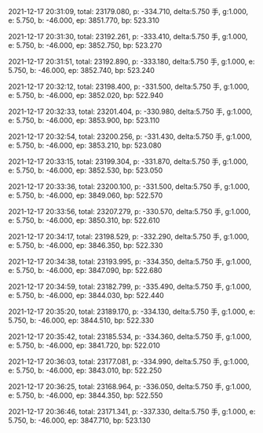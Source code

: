 2021-12-17 20:31:09, total: 23179.080, p: -334.710, delta:5.750 手, g:1.000, e: 5.750, b: -46.000, ep: 3851.770, bp: 523.310

2021-12-17 20:31:30, total: 23192.261, p: -333.410, delta:5.750 手, g:1.000, e: 5.750, b: -46.000, ep: 3852.750, bp: 523.270

2021-12-17 20:31:51, total: 23192.890, p: -333.180, delta:5.750 手, g:1.000, e: 5.750, b: -46.000, ep: 3852.740, bp: 523.240

2021-12-17 20:32:12, total: 23198.400, p: -331.500, delta:5.750 手, g:1.000, e: 5.750, b: -46.000, ep: 3852.020, bp: 522.940

2021-12-17 20:32:33, total: 23201.404, p: -330.980, delta:5.750 手, g:1.000, e: 5.750, b: -46.000, ep: 3853.900, bp: 523.110

2021-12-17 20:32:54, total: 23200.256, p: -331.430, delta:5.750 手, g:1.000, e: 5.750, b: -46.000, ep: 3853.210, bp: 523.080

2021-12-17 20:33:15, total: 23199.304, p: -331.870, delta:5.750 手, g:1.000, e: 5.750, b: -46.000, ep: 3852.530, bp: 523.050

2021-12-17 20:33:36, total: 23200.100, p: -331.500, delta:5.750 手, g:1.000, e: 5.750, b: -46.000, ep: 3849.060, bp: 522.570

2021-12-17 20:33:56, total: 23207.279, p: -330.570, delta:5.750 手, g:1.000, e: 5.750, b: -46.000, ep: 3850.310, bp: 522.610

2021-12-17 20:34:17, total: 23198.529, p: -332.290, delta:5.750 手, g:1.000, e: 5.750, b: -46.000, ep: 3846.350, bp: 522.330

2021-12-17 20:34:38, total: 23193.995, p: -334.350, delta:5.750 手, g:1.000, e: 5.750, b: -46.000, ep: 3847.090, bp: 522.680

2021-12-17 20:34:59, total: 23182.799, p: -335.490, delta:5.750 手, g:1.000, e: 5.750, b: -46.000, ep: 3844.030, bp: 522.440

2021-12-17 20:35:20, total: 23189.170, p: -334.130, delta:5.750 手, g:1.000, e: 5.750, b: -46.000, ep: 3844.510, bp: 522.330

2021-12-17 20:35:42, total: 23185.534, p: -334.360, delta:5.750 手, g:1.000, e: 5.750, b: -46.000, ep: 3841.720, bp: 522.010

2021-12-17 20:36:03, total: 23177.081, p: -334.990, delta:5.750 手, g:1.000, e: 5.750, b: -46.000, ep: 3843.010, bp: 522.250

2021-12-17 20:36:25, total: 23168.964, p: -336.050, delta:5.750 手, g:1.000, e: 5.750, b: -46.000, ep: 3844.350, bp: 522.550

2021-12-17 20:36:46, total: 23171.341, p: -337.330, delta:5.750 手, g:1.000, e: 5.750, b: -46.000, ep: 3847.710, bp: 523.130